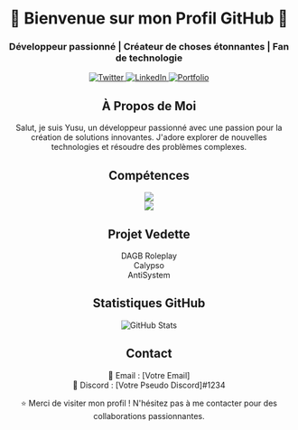 <!-- Titre -->
<h1 align="center">🌟 Bienvenue sur mon Profil GitHub 🌟</h1>

<!-- Sous-titre -->
<h3 align="center">Développeur passionné | Créateur de choses étonnantes | Fan de technologie</h3>

<!-- Badges Sociaux -->
<p align="center">
    <a href="https://discord.gg/dagb-roleplay">
        <img alt="Twitter" src="https://img.shields.io/badge/Twitter-fa8d0c?style=for-the-badge&logo=twitter&logoColor=white"/>
    </a>
    <a href="https://discord.gg/dagb-roleplay">
        <img alt="LinkedIn" src="https://img.shields.io/badge/LinkedIn-fa8d0c?style=for-the-badge&logo=linkedin&logoColor=white"/>
    </a>
    <a href="https://discord.gg/dagb-roleplay">
        <img alt="Portfolio" src="https://img.shields.io/badge/Portfolio-fa8d0c?style=for-the-badge&logo=firefox&logoColor=white"/>
    </a>
</p>

<!-- Section sur moi -->
<h2 align="center">À Propos de Moi</h2>
<p align="center">
    Salut, je suis Yusu, un développeur passionné avec une passion pour la création de solutions innovantes. J'adore explorer de nouvelles technologies et résoudre des problèmes complexes.
</p>

<!-- Compétences -->
<h2 align="center">Compétences</h2>
<p align="center">
  <a href="https://skillicons.dev">
    <img src="https://skillicons.dev/icons?i=git,nodejs,github,html,js,css,discord" /><br>
    <img src="https://skillicons.dev/icons?i=mongodb,vscode," />
  </a>
</p>

<!-- Projet Vedette -->
<h2 align="center">Projet Vedette</h2>
<p align="center">
    DAGB Roleplay<br>
    Calypso<br>
    AntiSystem
</p>

<!-- Statistiques GitHub -->
<h2 align="center">Statistiques GitHub</h2>
<p align="center">
    <img src="https://github-readme-stats.vercel.app/api?username=YusuDiscord&show_icons=true&theme=radical" alt="GitHub Stats">
</p>

<!-- Contact -->
<h2 align="center">Contact</h2>
<p align="center">
    📧 Email : [Votre Email]<br>
    💬 Discord : [Votre Pseudo Discord]#1234<br>
</p>

<!-- Pied de page -->
<footer align="center">
    ⭐ Merci de visiter mon profil ! N'hésitez pas à me contacter pour des collaborations passionnantes.
</footer>
